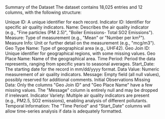 Summary of the Dataset 
The dataset contains 18,025 entries and 12 columns, with the following structure:

Unique ID: A unique identifier for each record.
Indicator ID: Identifier for specific air quality indicators.
Name: Describes the air quality indicator (e.g., "Fine particles (PM 2.5)", "Boiler Emissions- Total SO2 Emissions").
Measure: Type of measurement (e.g., "Mean" or "Number per km²").
Measure Info: Unit or further detail on the measurement (e.g., "mcg/m3").
Geo Type Name: Type of geographical area (e.g., UHF42).
Geo Join ID: Unique identifier for geographical regions, with some missing values.
Geo Place Name: Name of the geographical area.
Time Period: Period the data represents, ranging from specific years to seasonal averages.
Start_Date: The starting date for the record in mm/dd/yyyy format.
Data Value: Numeric measurement of air quality indicators.
Message: Empty field (all null values), possibly reserved for additional comments.
Initial Observations
Missing Data: Only the columns "Geo Join ID" and "Geo Place Name" have a few missing values. The "Message" column is entirely null and may be dropped if irrelevant.
Indicator Variety: Multiple air quality indicators are present (e.g., PM2.5, SO2 emissions), enabling analysis of different pollutants.
Temporal Information: The "Time Period" and "Start_Date" columns will allow time-series analysis if data is adequately formatted.

